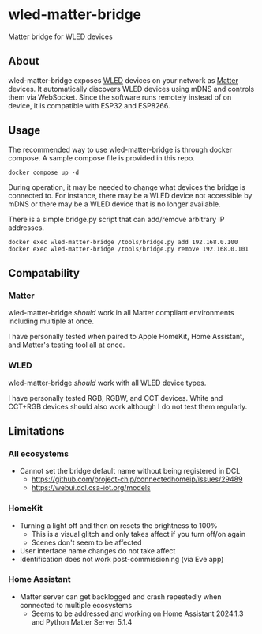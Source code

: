 # wled-matter-bridge
Matter bridge for WLED devices

## About

wled-matter-bridge exposes [WLED](https://github.com/Aircoookie/WLED) devices on your network as [Matter](https://github.com/project-chip/connectedhomeip) devices. It automatically discovers WLED devices using mDNS and controls them via WebSocket. Since the software runs remotely instead of on device, it is compatible with ESP32 and ESP8266.

## Usage

The recommended way to use wled-matter-bridge is through docker compose. A sample compose file is provided in this repo.

```
docker compose up -d
```

During operation, it may be needed to change what devices the bridge is connected to. For instance, there may be a WLED device not accessible by mDNS or there may be a WLED device that is no longer available.

There is a simple bridge.py script that can add/remove arbitrary IP addresses.

```
docker exec wled-matter-bridge /tools/bridge.py add 192.168.0.100
docker exec wled-matter-bridge /tools/bridge.py remove 192.168.0.101
```

## Compatability

### Matter

wled-matter-bridge *should* work in all Matter compliant environments including multiple at once.

I have personally tested when paired to Apple HomeKit, Home Assistant, and Matter's testing tool all at once.

### WLED

wled-matter-bridge *should* work with all WLED device types.

I have personally tested RGB, RGBW, and CCT devices. White and CCT+RGB devices should also work although I do not test them regularly.

## Limitations

### All ecosystems

* Cannot set the bridge default name without being registered in DCL
    * https://github.com/project-chip/connectedhomeip/issues/29489
    * https://webui.dcl.csa-iot.org/models

### HomeKit

* Turning a light off and then on resets the brightness to 100%
    * This is a visual glitch and only takes affect if you turn off/on again
    * Scenes don't seem to be affected
* User interface name changes do not take affect
* Identification does not work post-commissioning (via Eve app)

### Home Assistant

* Matter server can get backlogged and crash repeatedly when connected to multiple ecosystems
    * Seems to be addressed and working on Home Assistant 2024.1.3 and Python Matter Server 5.1.4
